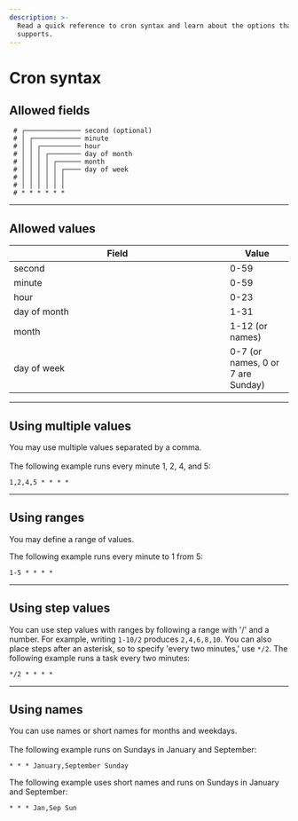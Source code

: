 ```yaml
---
description: >-
  Read a quick reference to cron syntax and learn about the options that SRE.ai
  supports.
---
```


# Cron syntax

## Allowed fields

```
 # ┌────────────── second (optional)
 # │ ┌──────────── minute
 # │ │ ┌────────── hour
 # │ │ │ ┌──────── day of month
 # │ │ │ │ ┌────── month
 # │ │ │ │ │ ┌──── day of week
 # │ │ │ │ │ │
 # │ │ │ │ │ │
 # * * * * * *
```

***

## Allowed values

<table><thead><tr><th width="374">Field</th><th>Value</th></tr></thead><tbody><tr><td>second</td><td>0-59</td></tr><tr><td>minute</td><td>0-59</td></tr><tr><td>hour</td><td>0-23</td></tr><tr><td>day of month</td><td>1-31</td></tr><tr><td>month</td><td>1-12 (or names)</td></tr><tr><td>day of week</td><td>0-7 (or names, 0 or 7 are Sunday)</td></tr></tbody></table>

***

## Using multiple values

You may use multiple values separated by a comma. \
\
The following example runs every minute 1, 2, 4, and 5:

```
1,2,4,5 * * * *
```

***

## Using ranges

You may define a range of values.&#x20;

The following example runs every minute to 1 from 5:

```
1-5 * * * *
```

***

## Using step values

You can use step values with ranges by following a range with '/' and a number. For example, writing `1-10/2` produces `2,4,6,8,10`. You can also place steps after an asterisk, so to specify 'every two minutes,' use `*/2`. The following example runs a task every two minutes:

```
*/2 * * * *
```

***

## Using names

You can use names or short names for months and weekdays. \
\
The following example runs on Sundays in January and September:

```
* * * January,September Sunday
```

The following example uses short names and runs on Sundays in January and September:

```
* * * Jan,Sep Sun
```
